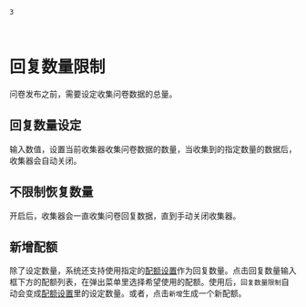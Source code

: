 ```index
3
```
```tag

```
```summary

```
# 回复数量限制
问卷发布之前，需要设定收集问卷数据的总量。

## 回复数量设定
输入数值，设置当前收集器收集问卷数据的数量，当收集到的指定数量的数据后，收集器会自动关闭。

## 不限制恢复数量
开启后，收集器会一直收集问卷回复数据，直到手动关闭收集器。

## 新增配额
除了设定数量，系统还支持使用指定的[配额设置](./quota.md)作为回复数量。点击回复数量输入框下方的配额列表，在弹出菜单里选择希望使用的配额。使用后，`回复数量限制`自动会变成[配额设置](./quota.md)里的设定数量。或者，点击`新增`生成一个新配额。